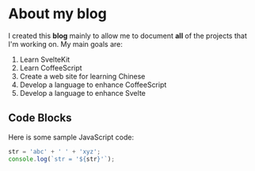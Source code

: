 About my blog
=============

I created this **blog** mainly to allow me to document
**all** of
the projects that I'm working on. My main goals are:

1. Learn SvelteKit
2. Learn CoffeeScript
3. Create a web site for learning Chinese
4. Develop a language to enhance CoffeeScript
5. Develop a language to enhance Svelte

Code Blocks
-----------

Here is some sample JavaScript code:

```javascript
str = 'abc' + ' ' + 'xyz';
console.log(`str = '${str}'`);
```
